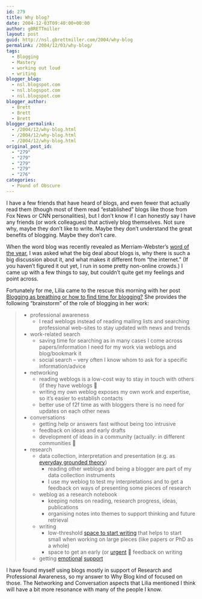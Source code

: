 ```yaml
---
id: 279
title: Why blog?
date: 2004-12-03T09:40:00+00:00
author: gBRETTmiller
layout: post
guid: http://nsl.gbrettmiller.com/2004/why-blog
permalink: /2004/12/03/why-blog/
tags:
  - Blogging
  - Mastery
  - working out loud
  - writing
blogger_blog:
  - nsl.blogspot.com
  - nsl.blogspot.com
  - nsl.blogspot.com
blogger_author:
  - Brett
  - Brett
  - Brett
blogger_permalink:
  - /2004/12/why-blog.html
  - /2004/12/why-blog.html
  - /2004/12/why-blog.html
original_post_id:
  - "279"
  - "279"
  - "279"
  - "279"
  - "276"
categories:
  - Pound of Obscure
---
```

I have a few friends that have heard of blogs, and even fewer that actually read them (though most of them read &#8220;established&#8221; blogs like those from Fox News or CNN personalities), but I don&#8217;t know if I can honestly say I have any friends (or work colleagues) that actively blog themselves. Not sure why, maybe they don&#8217;t like to write. Maybe they don&#8217;t understand the great benefits of blogging. Maybe they don&#8217;t care.

When the word blog was recently revealed as Merriam-Webster&#8217;s [word of the year](http://www.merriam-webster.com/info/04words.htm), I was asked what the big deal about blogs is, why there is such a big discussion about it, and what makes it different from &#8220;the internet.&#8221; (If you haven&#8217;t figured it out yet, I run in some pretty non-online crowds.) I came up with a few things to say, but couldn&#8217;t quite get my feelings and point across.

Fortunately for me, Lilia came to the rescue this morning with her post [Blogging as breathing or how to find time for blogging?](http://blog.mathemagenic.com/2004/12/03.html#a1445) She provides the following &#8220;brainstorm&#8221; of the role of blogging in her work:

>   * professional awareness 
>       * I read weblogs instead of reading mailing lists and searching professional web-sites to stay updated with news and trends
>   * work-related search 
>       * saving time for searching as in many cases I come across papers/information I need for my work via weblogs and blog/bookmark it
>       * social search &#8211; very often I know whom to ask for a specific information/advice
>   * networking 
>       * reading weblogs is a low-cost way to stay in touch with others (if they have weblogs 🙂
>       * writing my own weblog exposes my own work and expertise, so it&#8217;s easier to establish contacts
>       * better use of f2f time as with bloggers there is no need for updates on each other news
>   * conversations 
>       * getting help or answers fast without being too intrusive
>       * feedback on ideas and early drafts
>       * development of ideas in a community (actually: in different communities 🙂
>   * research 
>       * data collection, interpretation and presentation (e.g. as [everyday grounded theory](http://blog.mathemagenic.com/2004/05/16.html#a1210)) 
>           * reading other weblogs and being a blogger are part of my data collection instruments
>           * I use my weblog to test my interpretations and to get a feedback on ways of presenting some pieces of research
>       * weblog as a research notebook 
>           * keeping notes on reading, research progress, ideas, publications
>           * organising notes into themes to support thinking and future retrieval
>       * writing 
>           * low-threshold [space to start writing](http://blog.mathemagenic.com/2004/04/23.html#a1180) that helps to start small when working on large pieces (like papers or PhD as a whole)
>           * space to get an early (or [urgent](http://blog.mathemagenic.com/2004/10/03.html#a1372) 🙂 feedback on writing
>       * getting [emotional](http://blog.mathemagenic.com/2004/07/23.html#a1299) [support](http://blog.mathemagenic.com/2004/09/29.html#a1367)

I have found myself using blogs mostly in support of Research and Professional Awareness, so my answer to Why Blog kind of focused on those. The Networking and Conversation aspects that Lilia mentioned I think will have a bit more resonance with many of the people I know.